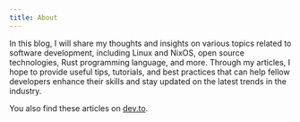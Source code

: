 ```yaml
---
title: About
---
```


In this blog, I will share my thoughts and insights on various topics related
to software development, including Linux and NixOS, open source technologies,
Rust programming language, and more. Through my articles, I hope to provide
useful tips, tutorials, and best practices that can help fellow developers
enhance their skills and stay updated on the latest trends in the industry.

You also find these articles on [dev.to](https://www.dev.to/siph).
